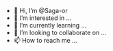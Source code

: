 - 👋 Hi, I’m @Saga-or
- 👀 I’m interested in ...
- 🌱 I’m currently learning ...
- 💞️ I’m looking to collaborate on ...
- 📫 How to reach me ...

<!---
Saga-or/Saga-or is a ✨ special ✨ repository because its `README.md` (this file) appears on your GitHub profile.
You can click the Preview link to take a look at your changes.
--->
